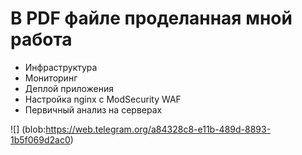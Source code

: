 # В PDF файле проделанная мной работа
- Инфраструктура
- Мониторинг
- Деплой приложения
- Настройка nginx с ModSecurity WAF
- Первичный анализ на серверах


![] (blob:https://web.telegram.org/a84328c8-e11b-489d-8893-1b5f069d2ac0)
